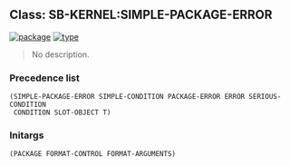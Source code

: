 ## Class: SB-KERNEL:SIMPLE-PACKAGE-ERROR
[![package](https://img.shields.io/badge/Package-SB--KERNEL-5f9ea0.svg?style=social&colorA=999999)](../) [![type](https://img.shields.io/badge/Type-Class-5f9ea0.svg?style=social&colorA=999999)](../#class) 

> No description.

### Precedence list
```
(SIMPLE-PACKAGE-ERROR SIMPLE-CONDITION PACKAGE-ERROR ERROR SERIOUS-CONDITION
 CONDITION SLOT-OBJECT T)
```
### Initargs
```
(PACKAGE FORMAT-CONTROL FORMAT-ARGUMENTS)
```
